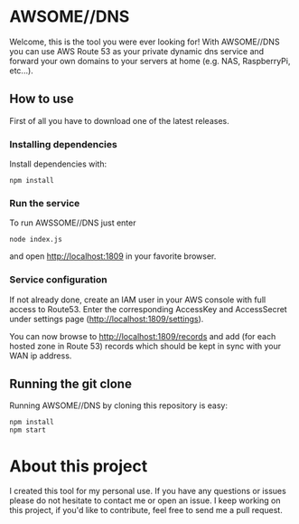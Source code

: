 # AWSOME//DNS

Welcome, this is the tool you were ever looking for! With AWSOME//DNS you can use AWS Route 53 as your private dynamic dns service and forward your own domains to your servers at home (e.g. NAS, RaspberryPi, etc...).

## How to use

First of all you have to download one of the latest releases.

### Installing dependencies

Install dependencies with:

```
npm install
```

### Run the service

To run AWSSOME//DNS just enter

```
node index.js
```

and open [http://localhost:1809](http://localhost:1809) in your favorite browser.

### Service configuration

If not already done, create an IAM user in your AWS console with full access to Route53. Enter the corresponding AccessKey and AccessSecret under settings page ([http://localhost:1809/settings](http://localhost:1809/settings)).

You can now browse to [http://localhost:1809/records](http://localhost:1809/records) and add (for each hosted zone in Route 53) records which should be kept in sync with your WAN ip address.

## Running the git clone

Running AWSOME//DNS by cloning this repository is easy:

```
npm install
npm start
```

# About this project

I created this tool for my personal use. If you have any questions or issues please do not hesitate to contact me or open an issue. I keep working on this project, if you'd like to contribute, feel free to send me a pull request.
